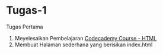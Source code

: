 # Tugas-1
Tugas Pertama

1. Meyelesaikan Pembelajaran [Codecademy Course - HTML](https://www.codecademy.com/learn/learn-html)
2. Membuat Halaman sederhana yang berisikan index.html
